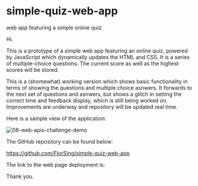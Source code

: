 # simple-quiz-web-app
web app featuring a simple online quiz

Hi. 

This is a prototype of a simple web app featuring an online quiz, powered by JavaScript which dynamically updates the HTML and CSS. It is a series of multiple-choice questions. The current score as well as the highest scores will be stored.

This is a (shomewhat) working version which shows basic functionality in terms of showing the questions and multiple choice asnwers. It forwards to the next set of questions and asnwers, but shows a glitch in setting the correct time and feedback display, which is still being worked on.  Improvements are underway and repository will be updated real time. 


Here is a sample view of the application:



![08-web-apis-challenge-demo](https://user-images.githubusercontent.com/118206899/213149911-d30a2aff-f9b4-430c-b97a-beb6c8fe28ff.gif)





The GitHub repository can be found below:

https://github.com/FlorSing/simple-quiz-web-app



The link to the web page deployment is:



Thank you.


